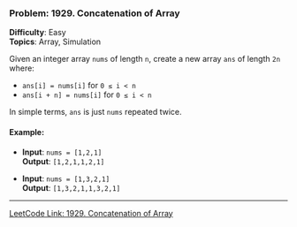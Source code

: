 ### Problem: 1929. Concatenation of Array

**Difficulty**: Easy  
**Topics**: Array, Simulation

Given an integer array `nums` of length `n`, create a new array `ans` of length `2n` where:
- `ans[i] = nums[i]` for `0 ≤ i < n`
- `ans[i + n] = nums[i]` for `0 ≤ i < n`

In simple terms, `ans` is just `nums` repeated twice.

#### Example:
- **Input**: `nums = [1,2,1]`  
  **Output**: `[1,2,1,1,2,1]`

- **Input**: `nums = [1,3,2,1]`  
  **Output**: `[1,3,2,1,1,3,2,1]`

---

[LeetCode Link: 1929. Concatenation of Array](https://leetcode.com/problems/concatenation-of-array/)
